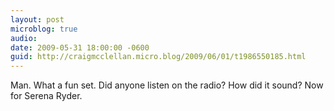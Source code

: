 ```yaml
---
layout: post
microblog: true
audio: 
date: 2009-05-31 18:00:00 -0600
guid: http://craigmcclellan.micro.blog/2009/06/01/t1986550185.html
---
```

Man. What a fun set. Did anyone listen on the radio? How did it sound? Now for Serena Ryder.

